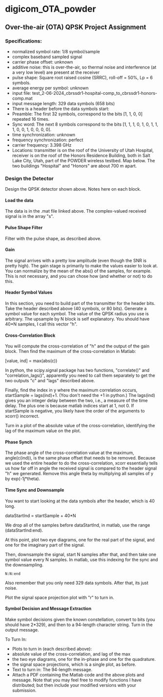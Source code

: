# digicom_OTA_powder





## Over-the-air (OTA) QPSK Project Assignment

### Specifications:
- normalized symbol rate: 1/8 symbol/sample
- complex baseband sampled signal
- carrier phase offset: unknown
- additive noise: this is over-the-air, so thermal noise and interference (at a very low level) are present at the receiver
- pulse shape: Square root raised cosine (SRRC), roll-off = 50%, Lp = 6 symbols.
- average energy per symbol: unknown
- input file: test_2-06-2024_cbrssdr1-hospital-comp_to_cbrssdr1-honors-comp.mat
- input message length: 329 data symbols (658 bits)
- There is a header before the data symbols start:
- Preamble: The first 32 symbols, correspond to the bits [1, 1, 0, 0] repeated 16 times.
- Sync word: The next 8 symbols correspond to the bits [1, 1, 1, 0, 1, 0, 1, 1, 1, 0, 0, 1, 0, 0, 0, 0].
- time synchronization: unknown
- frequency synchronization: perfect
- carrier frequency: 3.398 GHz
- Locations: transmitter is on the roof of the University of Utah Hospital, receiver is on the roof of the Honors Residence Building, both in Salt Lake City, Utah, part of the POWDER wireless testbed. Map below. The two buildings "Hospital" and "Honors" are about 700 m apart.
 
### Design the Detector

Design the QPSK detector shown above. Notes here on each block.

#### Load the data

The data is in the .mat file linked above. The complex-valued received signal is in the array "s".

#### Pulse Shape Filter

Filter with the pulse shape, as described above.

#### Gain

The signal arrives with a pretty low amplitude (even though the SNR is pretty high). The gain stage is primarily to make the values easier to look at. You can normalize by the mean of the abs() of the samples, for example. This is not necessary, and you can chose how (and whether or not) to do this.

#### Header Symbol Values

In this section, you need to build part of the transmitter for the header bits. Take the header described above (40 symbols, or 80 bits). Generate a symbol value for each symbol. The value of the QPSK radius you use is arbitrary. The upsample by N block is self explanatory. You should have 40*N samples, I call this vector "h".

#### Cross-Correlation Block

You will compute the cross-correlation of "h" and the output of the gain block. Then find the maximum of the cross-correlation in Matlab:

   [value, ind] = max(abs(c))

In python, the scipy.signal package has two functions, "correlate()" and "correlation_lags()", apparently you need to call them separately to get the two outputs "c" and "lags" described above.

Finally, find the index in y where the maximum correlation occurs, startSample = lags(ind)+1. (You don't need the +1 in python.) The lags(ind) gives you an integer delay between the two, i.e., a measure of the time delay. The plus one is because matlab indices start at 1, not 0. If startSample is negative, you likely have the order of the arguments to xcorr() incorrect.

Turn in a plot of the absolute value of the cross-correlation, identifying the lag of the maximum value on the plot.

#### Phase Synch

The phase angle of the cross-correlation value at the maximum, angle(c(ind)), is the same phase offset that needs to be removed. Because we used the entire header to do the cross-correlation, xcorr essentially tells us how far off in angle the received signal is compared to the header signal "h" we generated. Remove this angle theta by multiplying all samples of y by exp(-1j*theta).

#### Time Sync and Downsample

You want to start looking at the data symbols after the header, which is 40 long.

   dataStartInd = startSample + 40*N

We drop all of the samples before dataStartInd, in matlab, use the range (dataStartInd:end).

At this point, plot two eye diagrams, one for the real part of the signal, and one for the imaginary part of the signal.

Then, downsample the signal, start N samples after that, and then take one symbol value every N samples. In matlab, use this indexing for the sync and the downsampling.

    N:N:end

Also remember that you only need 329 data symbols. After that, its just noise.

Plot the signal space projection plot with "r" to turn in.

#### Symbol Decision and Message Extraction

Make symbol decisions given the known constellation, convert to bits (you should have 2*329), and then to a 94-length character string. Turn in the output message.

To Turn In:
- Plots to turn in (each described above):
- absolute value of the cross-correlation, and lag of the max
- the two eye diagrams, one for the in-phase and one for the quadrature.
- the signal space projections, which is a single plot, as before.
- Text to turn in: The 94-length message.
- Attach a PDF containing the Matlab code and the above plots and message. Note that you may feel free to modify functions I have distributed; but then include your modified versions with your submission.
